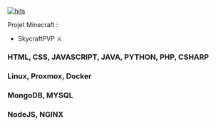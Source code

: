 [![hits](http://hits.dwyl.com/GabziDev/GabziDev.svg)](http://hits.dwyl.com/GabziDev/GabziDev)

Projet Minecraft :
- SkycraftPVP ⚔️


### HTML, CSS, JAVASCRIPT, JAVA, PYTHON, PHP, CSHARP
### Linux, Proxmox, Docker
### MongoDB, MYSQL
### NodeJS, NGINX
